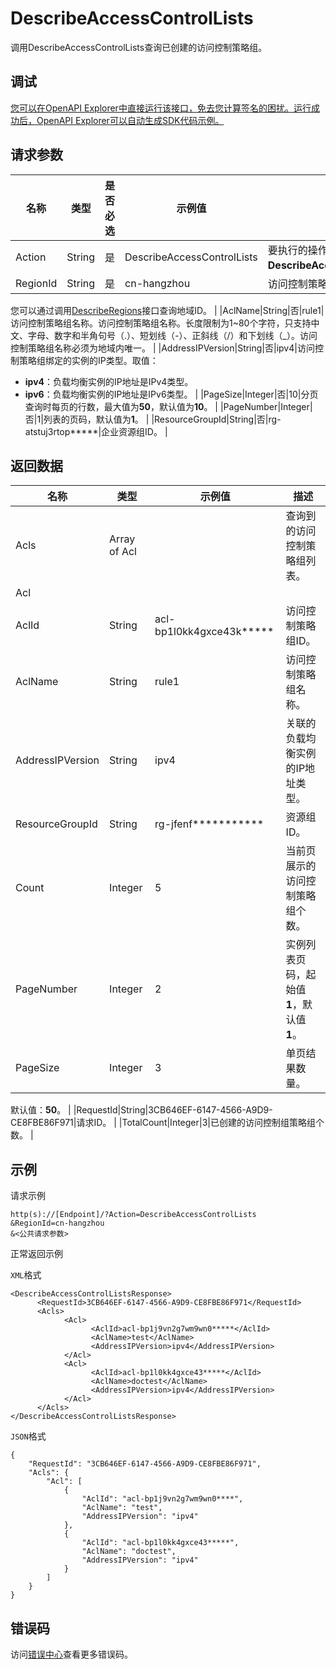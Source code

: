 # DescribeAccessControlLists

调用DescribeAccessControlLists查询已创建的访问控制策略组。

## 调试

[您可以在OpenAPI Explorer中直接运行该接口，免去您计算签名的困扰。运行成功后，OpenAPI Explorer可以自动生成SDK代码示例。](https://api.aliyun.com/#product=Slb&api=DescribeAccessControlLists&type=RPC&version=2014-05-15)

## 请求参数

|名称|类型|是否必选|示例值|描述|
|--|--|----|---|--|
|Action|String|是|DescribeAccessControlLists|要执行的操作，取值：**DescribeAccessControlLists**。 |
|RegionId|String|是|cn-hangzhou|访问控制策略组的地域ID。

 您可以通过调用[DescribeRegions](~~27584~~)接口查询地域ID。 |
|AclName|String|否|rule1|访问控制策略组名称。访问控制策略组名称。长度限制为1~80个字符，只支持中文、字母、数字和半角句号（.）、短划线（-）、正斜线（/）和下划线（\_）。访问控制策略组名称必须为地域内唯一。 |
|AddressIPVersion|String|否|ipv4|访问控制策略组绑定的实例的IP类型。取值：

 -   **ipv4**：负载均衡实例的IP地址是IPv4类型。
-   **ipv6**：负载均衡实例的IP地址是IPv6类型。 |
|PageSize|Integer|否|10|分页查询时每页的行数，最大值为**50**，默认值为**10**。 |
|PageNumber|Integer|否|1|列表的页码，默认值为**1**。 |
|ResourceGroupId|String|否|rg-atstuj3rtop\*\*\*\*\*|企业资源组ID。 |

## 返回数据

|名称|类型|示例值|描述|
|--|--|---|--|
|Acls|Array of Acl| |查询到的访问控制策略组列表。 |
|Acl| | | |
|AclId|String|acl-bp1l0kk4gxce43k\*\*\*\*\*|访问控制策略组ID。 |
|AclName|String|rule1|访问控制策略组名称。 |
|AddressIPVersion|String|ipv4|关联的负载均衡实例的IP地址类型。 |
|ResourceGroupId|String|rg-jfenf\*\*\*\*\*\*\*\*\*\*\*|资源组ID。 |
|Count|Integer|5|当前页展示的访问控制策略组个数。 |
|PageNumber|Integer|2|实例列表页码，起始值**1**，默认值**1**。 |
|PageSize|Integer|3|单页结果数量。

 默认值：**50**。 |
|RequestId|String|3CB646EF-6147-4566-A9D9-CE8FBE86F971|请求ID。 |
|TotalCount|Integer|3|已创建的访问控制组策略组个数。 |

## 示例

请求示例

```
http(s)://[Endpoint]/?Action=DescribeAccessControlLists
&RegionId=cn-hangzhou
&<公共请求参数>
```

正常返回示例

`XML`格式

```
<DescribeAccessControlListsResponse>
	  <RequestId>3CB646EF-6147-4566-A9D9-CE8FBE86F971</RequestId>
	  <Acls>
		    <Acl>
			      <AclId>acl-bp1j9vn2g7wm9wn0*****</AclId>
			      <AclName>test</AclName>
			      <AddressIPVersion>ipv4</AddressIPVersion>
		    </Acl>
		    <Acl>
			      <AclId>acl-bp1l0kk4gxce43*****</AclId>
			      <AclName>doctest</AclName>
			      <AddressIPVersion>ipv4</AddressIPVersion>
		    </Acl>
	  </Acls>
</DescribeAccessControlListsResponse>
```

`JSON`格式

```
{
    "RequestId": "3CB646EF-6147-4566-A9D9-CE8FBE86F971", 
    "Acls": {
        "Acl": [
            {
                "AclId": "acl-bp1j9vn2g7wm9wn0****", 
                "AclName": "test", 
                "AddressIPVersion": "ipv4"
            }, 
            {
                "AclId": "acl-bp1l0kk4gxce43*****", 
                "AclName": "doctest", 
                "AddressIPVersion": "ipv4"
            }
        ]
    }
}
```

## 错误码

访问[错误中心](https://error-center.aliyun.com/status/product/Slb)查看更多错误码。


